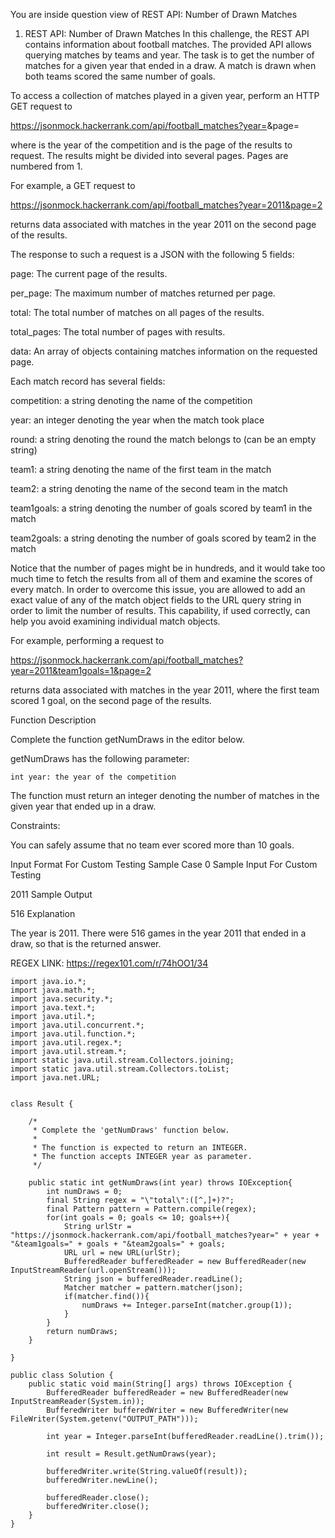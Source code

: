 You are inside question view of REST API: Number of Drawn Matches

1. REST API: Number of Drawn Matches
In this challenge, the REST API contains information about football matches. The provided API allows querying matches by teams and year. The task is to get the number of matches for a given year that ended in a draw. A match is drawn when both teams scored the same number of goals.

 

To access a collection of matches played in a given year, perform an HTTP GET request to

https://jsonmock.hackerrank.com/api/football_matches?year=<year>&page=<page>

where <year> is the year of the competition and <page> is the page of the results to request. The results might be divided into several pages. Pages are numbered from 1.

 

For example, a GET request to

https://jsonmock.hackerrank.com/api/football_matches?year=2011&page=2

returns data associated with matches in the year 2011 on the second page of the results.

 

The response to such a request is a JSON with the following 5 fields:

page: The current page of the results.

per_page: The maximum number of matches returned per page.

total: The total number of matches on all pages of the results.

total_pages: The total number of pages with results.

data: An array of objects containing matches information on the requested page.

 

Each match record has several fields:

competition: a string denoting the name of the competition

year: an integer denoting the year when the match took place

round: a string denoting the round the match belongs to (can be an empty string)

team1: a string denoting the name of the first team in the match

team2: a string denoting the name of the second team in the match

team1goals: a string denoting the number of goals scored by team1 in the match

team2goals: a string denoting the number of goals scored by team2 in the match

 

Notice that the number of pages might be in hundreds, and it would take too much time to fetch the results from all of them and examine the scores of every match. In order to overcome this issue, you are allowed to add an exact value of any of the match object fields to the URL query string in order to limit the number of results. This capability, if used correctly, can help you avoid examining individual match objects.

 

For example, performing a request to

https://jsonmock.hackerrank.com/api/football_matches?year=2011&team1goals=1&page=2

returns data associated with matches in the year 2011, where the first team scored 1 goal, on the second page of the results.

 

Function Description

Complete the function getNumDraws in the editor below.

 

getNumDraws has the following parameter:

    int year: the year of the competition

 

The function must return an integer denoting the number of matches in the given year that ended up in a draw.

 

Constraints:

You can safely assume that no team ever scored more than 10 goals.

 

Input Format For Custom Testing
Sample Case 0
Sample Input For Custom Testing

2011
Sample Output

516
Explanation

The year is 2011. There were 516 games in the year 2011 that ended in a draw, so that is the returned answer.

REGEX LINK:
https://regex101.com/r/74hOO1/34
```
import java.io.*;
import java.math.*;
import java.security.*;
import java.text.*;
import java.util.*;
import java.util.concurrent.*;
import java.util.function.*;
import java.util.regex.*;
import java.util.stream.*;
import static java.util.stream.Collectors.joining;
import static java.util.stream.Collectors.toList;
import java.net.URL;


class Result {

    /*
     * Complete the 'getNumDraws' function below.
     *
     * The function is expected to return an INTEGER.
     * The function accepts INTEGER year as parameter.
     */

    public static int getNumDraws(int year) throws IOException{
        int numDraws = 0;
        final String regex = "\"total\":([^,]+)?";
        final Pattern pattern = Pattern.compile(regex);
        for(int goals = 0; goals <= 10; goals++){
            String urlStr = "https://jsonmock.hackerrank.com/api/football_matches?year=" + year + "&team1goals=" + goals + "&team2goals=" + goals;    
            URL url = new URL(urlStr);
            BufferedReader bufferedReader = new BufferedReader(new InputStreamReader(url.openStream()));
            String json = bufferedReader.readLine();
            Matcher matcher = pattern.matcher(json);
            if(matcher.find()){
                numDraws += Integer.parseInt(matcher.group(1));
            } 
        }
        return numDraws;
    }

}

public class Solution {
    public static void main(String[] args) throws IOException {
        BufferedReader bufferedReader = new BufferedReader(new InputStreamReader(System.in));
        BufferedWriter bufferedWriter = new BufferedWriter(new FileWriter(System.getenv("OUTPUT_PATH")));

        int year = Integer.parseInt(bufferedReader.readLine().trim());

        int result = Result.getNumDraws(year);

        bufferedWriter.write(String.valueOf(result));
        bufferedWriter.newLine();

        bufferedReader.close();
        bufferedWriter.close();
    }
}


```